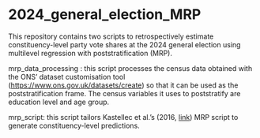 # 2024_general_election_MRP

This repository contains two scripts to retrospectively estimate constituency-level party vote shares at the 2024 general election using multilevel regression with poststratification (MRP). 

mrp_data_processing : this script processes the census data obtained with the ONS’ dataset customisation tool (https://www.ons.gov.uk/datasets/create) so that it can be used as the poststratification frame. The census variables it uses to poststratify are education level and age group. 

mrp_script: this script tailors Kastellec et al.’s (2016, [link]([url](https://jkastellec.scholar.princeton.edu/sites/g/files/toruqf3871/files/jkastellec/files/mrp_primer.pdf))) MRP script to generate constituency-level predictions.
